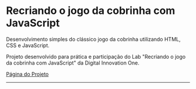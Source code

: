 <h1> Recriando o jogo da cobrinha com JavaScript </h1>

Desenvolvimento simples do clássico jogo da cobrinha utilizando HTML, CSS e JavaScript.

Projeto desenvolvido para prática e participação do Lab "Recriando o jogo da cobrinha com JavaScript" da Digital Innovation One.

<a href="https://macwill14.github.io/Recriando-o-jogo-da-cobrinha-com-javascript/">Página do Projeto</a>

-----------------------------------------------------------------------



